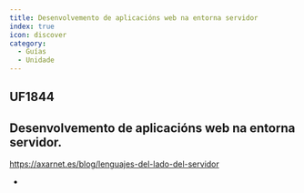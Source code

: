 ```yaml
---
title: Desenvolvemento de aplicacións web na entorna servidor
index: true
icon: discover
category:
  - Guías
  - Unidade
---
```


## UF1844
## Desenvolvemento de aplicacións web na entorna servidor.

https://axarnet.es/blog/lenguajes-del-lado-del-servidor

- 